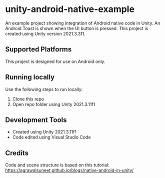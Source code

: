 # unity-android-native-example

An example project showing integration of Android native code in Unity. An Android Toast is shown when the UI button is pressed. This project is created using Unity version 2021.3.3f1.

## Supported Platforms
This project is designed for use on Android only.

## Running locally
Use the following steps to run locally:
1. Clone this repo
2. Open repo folder using Unity 2021.3.11f1

## Development Tools
- Created using Unity 2021.3.11f1
- Code edited using Visual Studio Code

## Credits
Code and scene structure is based on this tutorial:
https://agrawalsuneet.github.io/blogs/native-android-in-unity/
